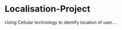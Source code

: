 Localisation-Project
====================

Using Cellular technology to identify location of user....
